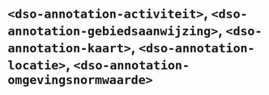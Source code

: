# `<dso-annotation-activiteit>`, `<dso-annotation-gebiedsaanwijzing>`, `<dso-annotation-kaart>`, `<dso-annotation-locatie>`, `<dso-annotation-omgevingsnormwaarde>`
